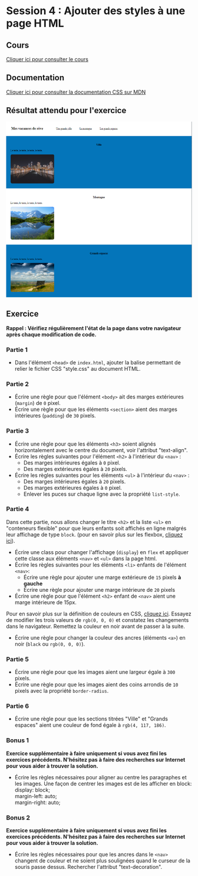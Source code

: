 # Session 4 : Ajouter des styles à une page HTML

## Cours

[Cliquer ici pour consulter le cours](https://docs.google.com/presentation/d/1U7hmxebBXF3DkJXfit3UqnfocIko1gHpNl71y2rof7o/edit?usp=sharing)

## Documentation

[Cliquer ici pour consulter la documentation CSS sur MDN](https://developer.mozilla.org/fr/docs/Web/CSS/Reference#Index_des_mots-cl%C3%A9s)

## Résultat attendu pour l'exercice

![Résultat final](./resultats/resultat-final.png)

## Exercice

**Rappel : Vérifiez régulièrement l'état de la page dans votre navigateur après chaque modification de code.**

### Partie 1

- Dans l'élément `<head>` de `index.html`, ajouter la balise permettant de relier le fichier CSS "style.css" au document HTML.

### Partie 2

- Écrire une règle pour que l'élément `<body>` ait des marges extérieures (`margin`) de `0` pixel.
- Écrire une règle pour que les éléments `<section>` aient des marges intérieures (`padding`) de `30` pixels.

### Partie 3

- Écrire une règle pour que les éléments `<h3>` soient alignés horizontalement avec le centre du document, voir l'attribut "text-align".
- Écrire les règles suivantes pour l'élément `<h2>` à l'intérieur du `<nav>` :
  - Des marges intérieures égales à `0` pixel.
  - Des marges extérieures égales à `20` pixels.
- Écrire les règles suivantes pour les éléments `<ul>` à l'intérieur du `<nav>` :
  - Des marges intérieures égales à `20` pixels.
  - Des marges extérieures égales à `0` pixel.
  - Enlever les puces sur chaque ligne avec la propriété `list-style`.

### Partie 4

Dans cette partie, nous allons changer le titre `<h2>` et la liste `<ul>` en "conteneurs flexible" pour que leurs enfants soit affichés 
en ligne malgrés leur affichage de type `block`.
(pour en savoir plus sur les flexbox, [cliquez ici](https://developer.mozilla.org/fr/docs/Web/CSS/CSS_Flexible_Box_Layout/Concepts_de_base_flexbox#Le_conteneur_flexible)).

- Écrire une class pour changer l'affichage (`display`) en `flex` et appliquer cette classe 
aux éléments `<nav>` et `<ul>` dans la page html.
- Écrire les règles suivantes pour les éléments `<li>` enfants de l'élément `<nav>`:
  - Écrire une règle pour ajouter une marge extérieure de `15` pixels **à gauche**
  - Écrire une règle pour ajouter une marge intérieure de `20` pixels
- Écrire une règle pour que l'élément `<h2>` enfant de `<nav>` aient une marge intérieure de 15px.

Pour en savoir plus sur la définition de couleurs en CSS, [cliquez ici](https://developer.mozilla.org/fr/docs/Web/CSS/Type_color#Les_couleurs_RGB). 
Essayez de modifier les trois valeurs de `rgb(0, 0, 0)` et constatez les changements dans le navigateur. Remettez la couleur en noir avant de passer à la suite.

- Écrire une règle pour changer la couleur des ancres (éléments `<a>`) en noir (`black` ou `rgb(0, 0, 0)`).

### Partie 5

- Écrire une règle pour que les images aient une largeur égale à `300` pixels.
- Écrire une règle pour que les images aient des coins arrondis de `10` pixels avec la propriété `border-radius`.

### Partie 6

- Écrire une règle pour que les sections titrées "Ville" et "Grands espaces" aient une couleur de fond égale à `rgb(4, 117, 186)`.

### Bonus 1

**Exercice supplémentaire à faire uniquement si vous avez fini les exercices précédents. N'hésitez pas à faire des recherches sur Internet pour vous aider à trouver la solution.**

- Écrire les règles nécessaires pour aligner au centre les paragraphes et les images. Une façon de centrer les images est de les afficher en block: <br>
	display: block;<br>
	margin-left: auto;<br>
	margin-right: auto;<br>

### Bonus 2

**Exercice supplémentaire à faire uniquement si vous avez fini les exercices précédents. N'hésitez pas à faire des recherches sur Internet pour vous aider à trouver la solution.**

- Écrire les règles nécessaires pour que les ancres dans le `<nav>` changent de couleur et ne soient plus soulignées quand le curseur de la souris passe dessus. Rechercher l'attribut "text-decoration".
